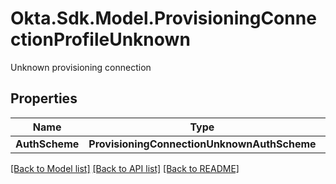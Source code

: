 # Okta.Sdk.Model.ProvisioningConnectionProfileUnknown
Unknown provisioning connection

## Properties

Name | Type | Description | Notes
------------ | ------------- | ------------- | -------------
**AuthScheme** | **ProvisioningConnectionUnknownAuthScheme** |  | 

[[Back to Model list]](../README.md#documentation-for-models) [[Back to API list]](../README.md#documentation-for-api-endpoints) [[Back to README]](../README.md)

